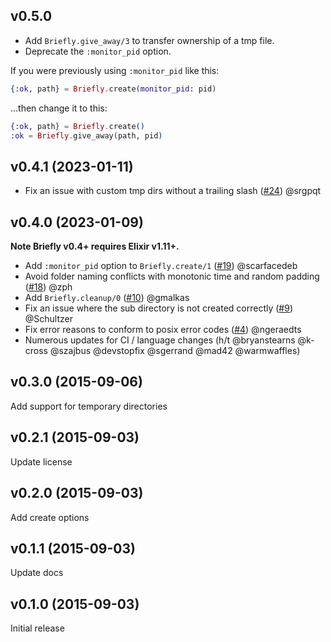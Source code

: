 ## v0.5.0

- Add `Briefly.give_away/3` to transfer ownership of a tmp file.
- Deprecate the `:monitor_pid` option.

If you were previously using `:monitor_pid` like this:

```elixir
{:ok, path} = Briefly.create(monitor_pid: pid)
```

...then change it to this:

```elixir
{:ok, path} = Briefly.create()
:ok = Briefly.give_away(path, pid)
```

## v0.4.1 (2023-01-11)

- Fix an issue with custom tmp dirs without a trailing slash ([#24](https://github.com/CargoSense/briefly/pull/24)) @srgpqt

## v0.4.0 (2023-01-09)

**Note Briefly v0.4+ requires Elixir v1.11+.**

- Add `:monitor_pid` option to `Briefly.create/1` ([#19](https://github.com/CargoSense/briefly/pull/19)) @scarfacedeb
- Avoid folder naming conflicts with monotonic time and random padding ([#18](https://github.com/CargoSense/briefly/pull/18)) @zph
- Add `Briefly.cleanup/0` ([#10](https://github.com/CargoSense/briefly/pull/10)) @gmalkas
- Fix an issue where the sub directory is not created correctly ([#9](https://github.com/CargoSense/briefly/pull/9)) @Schultzer
- Fix error reasons to conform to posix error codes ([#4](https://github.com/CargoSense/briefly/pull/4)) @ngeraedts
- Numerous updates for CI / language changes (h/t @bryanstearns @k-cross @szajbus @devstopfix @sgerrand @mad42 @warmwaffles)

## v0.3.0 (2015-09-06)

Add support for temporary directories

## v0.2.1 (2015-09-03)

Update license

## v0.2.0 (2015-09-03)

Add create options

## v0.1.1 (2015-09-03)

Update docs

## v0.1.0 (2015-09-03)

Initial release
